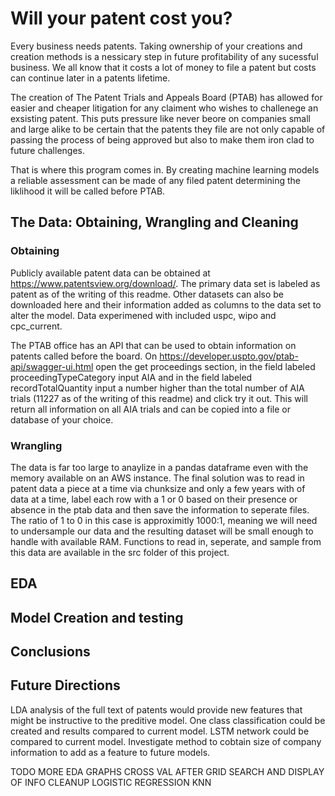 # Will your patent cost you?

Every business needs patents. Taking ownership of your creations and creation methods is a nessicary step in future profitability of any sucessful business. We all know that it costs a lot of money to file a patent but costs can continue later in a patents lifetime.

The creation of The Patent Trials and Appeals Board (PTAB) has allowed for easier and cheaper litigation for any claiment who wishes to challenege an exsisting patent. This puts pressure like never beore on companies small and large alike to be certain that the patents they file are not only capable of passing the process of being approved but also to make them iron clad to future challenges.

That is where this program comes in. By creating machine learning models a reliable assessment can be made of any filed patent determining the liklihood it will be called before PTAB.

## The Data: Obtaining, Wrangling and Cleaning

### Obtaining
Publicly available patent data can be obtained at https://www.patentsview.org/download/. The primary data set is labeled as patent as of the writing of this readme. Other datasets can also be downloaded here and their information added as columns to the data set to alter the model. Data experimened with included uspc, wipo and cpc_current.

The PTAB office has an API that can be used to obtain information on patents called before the board. On https://developer.uspto.gov/ptab-api/swagger-ui.html open the get proceedings section, in the field labeled proceedingTypeCategory input AIA and in the field labeled recordTotalQuantity input a number higher than the total number of AIA trials (11227 as of the writing of this readme) and click try it out. This will return all information on all AIA trials and can be copied into a file or database of your choice.

### Wrangling
The data is far too large to anaylize in a pandas dataframe even with the memory available on an AWS instance. The final solution was to read in patent data a piece at a time via chunksize and only a few years with of data at a time, label each row with a 1 or 0 based on their presence or absence in the ptab data and then save the information to seperate files. The ratio of 1 to 0 in this case is approximitly 1000:1, meaning we will need to undersample our data and the resulting dataset will be small enough to handle with available RAM. Functions to read in, seperate, and sample from this data are available in the src folder of this project.

## EDA

## Model Creation and testing

## Conclusions



## Future Directions

LDA analysis of the full text of patents would provide new features that might be instructive to the preditive model.
One class classification could be created and results compared to current model.
LSTM network could be compared to current model.
Investigate method to cobtain size of company information to add as a feature to future models.

TODO
MORE EDA
GRAPHS
CROSS VAL AFTER GRID SEARCH AND DISPLAY OF INFO
CLEANUP
LOGISTIC REGRESSION
KNN